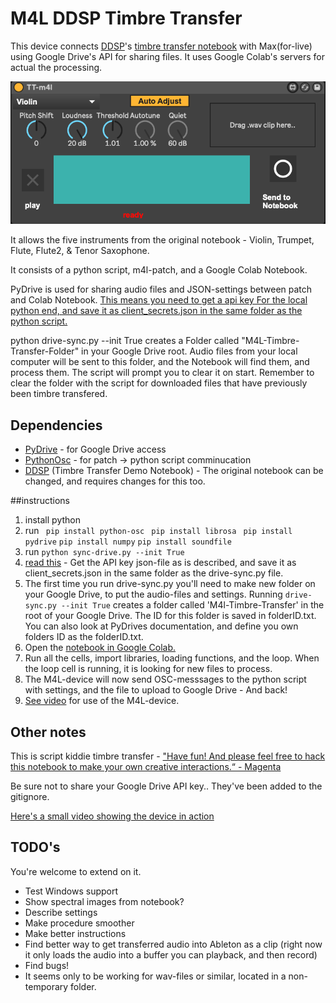 # M4L DDSP Timbre Transfer

This device connects [DDSP](https://github.com/magenta/ddsp)'s [timbre transfer notebook](https://colab.research.google.com/github/magenta/ddsp/blob/master/ddsp/colab/demos/timbre_transfer.ipynb) with Max(for-live) using Google Drive's API  for sharing files. It uses Google Colab's servers for actual the processing. 

![](m4l-interface.png)

It allows the five instruments from the original notebook - Violin, Trumpet, Flute, Flute2, & Tenor Saxophone.

It consists of a python script, m4l-patch, and a Google Colab Notebook. 

PyDrive is used for sharing audio files and JSON-settings between patch and Colab Notebook. [This means you need to get a api key For the local python end, and save it as client_secrets.json in the same folder as the python script.](https://pythonhosted.org/PyDrive/quickstart.html#authentication)

python drive-sync.py --init True creates a Folder called "M4L-Timbre-Transfer-Folder" in your Google Drive root. Audio files from your local computer will be sent to this folder, and the Notebook will find them, and process them. The script will prompt you to clear it on start. Remember to clear the folder with the script for downloaded files that have previously been timbre transfered. 

## Dependencies

* [PyDrive](https://pythonhosted.org/PyDrive/) - for Google Drive access
* [PythonOsc](https://github.com/attwad/python-osc) - for patch -> python script comminucation
* [DDSP](https://github.com/magenta/ddsp) (Timbre Transfer Demo Notebook) - The original notebook can be changed, and requires changes for this too.

##instructions

1. install python
2. run ``` pip install python-osc``` 
``` pip install librosa``` 
``` pip install pydrive``` 
``` pip install numpy ``` 
``` pip install soundfile ``` 
3. run ```python sync-drive.py --init True```
4. [read this](https://pythonhosted.org/PyDrive/quickstart.html#authentication) - Get the API key json-file as is described, and save it as client_secrets.json in the same folder as the drive-sync.py file.
5. The first time you run drive-sync.py you'll need to make new folder on your Google Drive, to put the audio-files and settings. Running ```drive-sync.py --init True``` creates a folder called 'M4l-Timbre-Transfer' in the root of your Google Drive. The ID for this folder is saved in folderID.txt. You can also look at PyDrives documentation, and define you own folders ID as the folderID.txt.
6. Open the [notebook in Google Colab.](https://colab.research.google.com/github/nielsr2/M4L-DDSP-Timbre-Transfer/blob/master/m4l_timbre_transfer.ipynb)
7. Run all the cells, import libraries, loading functions, and the loop. When the loop cell is running, it is looking for new files to process.
8. The M4L-device will now send OSC-messsages to the python script with settings, and the file to upload to Google Drive - And back!
9. [See video](https://player.vimeo.com/video/429263185)
 for use of the M4L-device.

## Other notes

This is script kiddie timbre transfer - ["Have fun! And please feel free to hack this notebook to make your own creative interactions.“ - Magenta ](https://colab.research.google.com/github/magenta/ddsp/blob/master/ddsp/colab/demos/timbre_transfer.ipynb)

Be sure not to share your Google Drive API key.. They've been added to the gitignore.

[Here's a small video showing the device in action](https://player.vimeo.com/video/429263185)


## TODO's

You're welcome to extend on it. 

* Test Windows support
* Show spectral images from notebook?
* Describe settings
* Make procedure smoother 
* Make better instructions
* Find better way to get transferred audio into Ableton as a clip (right now it only loads the audio into a buffer you can playback, and then record)
* Find bugs!
* It seems only to be working for wav-files or similar, located in a non-temporary folder.

